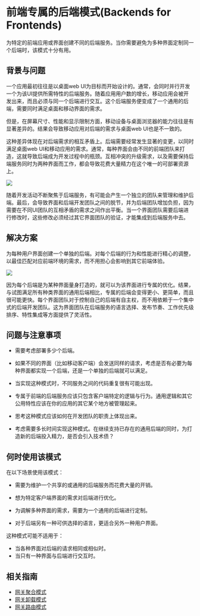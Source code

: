# 前端专属的后端模式(Backends for Frontends)

为特定的前端应用或界面创建不同的后端服务。当你需要避免为多种界面定制同一个后端时，该模式十分有用。

## 背景与问题

一个应用最初往往是以桌面web UI为目标而开始设计的。通常，会同时并行开发一个为该UI提供所需特性的后端服务。随着应用用户数的增长，移动应用会被开发出来，而且必须与同一个后端进行交互。这个后端服务便变成了一个通用的后端，需要同时满足桌面和移动界面的需求。

但是，在屏幕尺寸、性能和显示限制方面，移动设备与桌面浏览器的能力往往是有显著差异的。结果会导致移动应用对后端的需求与桌面web UI也是不一致的。

这种差异体现在对后端需求的相互矛盾上。后端需要经常发生显著的变更，以同时满足桌面web UI和移动应用的需求。通常，每种界面会由不同的前端团队来打造，这就导致后端成为开发过程中的瓶颈。互相冲突的升级需求，以及需要保持后端服务同时为两种界面而工作，都会导致花费大量精力在这个唯一的可部署资源上。

![](https://docs.microsoft.com/en-us/azure/architecture/patterns/_images/backend-for-frontend.png)

随着开发活动不断聚焦于后端服务，有可能会产生一个独立的团队来管理和维护后端。最后，会导致界面和后端开发团队之间的脱节，并为后端团队增加负担，因为需要在不同UI团队的互相矛盾的需求之间作出平衡。当一个界面团队需要后端进行修改时，这些修改必须经过其它界面团队的验证，才能集成到后端服务中去。

## 解决方案

为每种用户界面创建一个单独的后端。对每个后端的行为和性能进行精心的调整，以最佳匹配对应前端环境的需求，而不用担心会影响到其它前端体验。

![](https://docs.microsoft.com/en-us/azure/architecture/patterns/_images/backend-for-frontend-example.png)

因为每个后端是为某种界面量身打造的，就可以为该界面进行专属的优化。结果，与试图满足所有种类界面的通用后端相比，专属的后端会变得更小、更简单，而且很可能更快。每个界面团队对于控制自己的后端有自主权，而不用依赖于一个集中式的后端开发团队。这为界面团队在后端服务的语言选择、发布节奏、工作优先级排序、特性集成等方面提供了灵活性。

## 问题与注意事项

* 需要考虑部署多少个后端。
* 如果不同的界面（比如移动客户端）会发送同样的请求，考虑是否有必要为每种界面都实现一个后端，还是一个单独的后端就可以满足。

* 当实现这种模式时，不同服务之间的代码重复很有可能出现。
* 专属于前端的后端服务应该只包含客户端特定的逻辑与行为。通用逻辑和其它公用特性应该在你的应用的其它某个地方被管理起来。

* 思考这种模式应该如何在开发团队的职责上体现出来。
* 考虑需要多长时间实现这种模式。在继续支持已存在的通用后端的同时，为打造新的后端投入精力，是否会引入技术债？


## 何时使用该模式

在以下场景使用该模式：

* 需要为维护一个共享的或通用的后端服务而花费大量的开销。
* 想为特定客户端界面的需求对后端进行优化。

* 为调解多种界面的需求，需要为一个通用的后端进行定制。
* 对于后端另有一种可供选择的语言，更适合另外一种用户界面。

这种模式可能不适用于：

* 当各种界面对后端的请求相同或相似时。
* 当只有一种界面与后端进行交互时。

## 相关指南

* [网关聚合模式](patterns/gateway-aggregation.md)
* [网关卸载模式](patterns/gateway-offloading.md)
* [网关路由模式](patterns/gateway-routing.md)